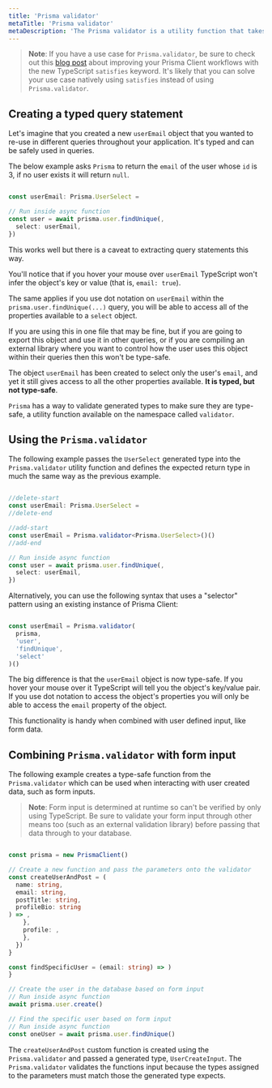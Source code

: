 ```yaml
---
title: 'Prisma validator'
metaTitle: 'Prisma validator'
metaDescription: 'The Prisma validator is a utility function that takes a generated type and returns a type-safe object which adheres to the generated types model fields.'
---
```


> **Note**: If you have a use case for `Prisma.validator`, be sure to check out this [blog post](https://www.prisma.io/blog/satisfies-operator-ur8ys8ccq7zb) about improving your Prisma Client workflows with the new TypeScript `satisfies` keyword. It's likely that you can solve your use case natively using `satisfies` instead of using `Prisma.validator`.

## Creating a typed query statement

Let's imagine that you created a new `userEmail` object that you wanted to re-use in different queries throughout your application. It's typed and can be safely used in queries.

The below example asks `Prisma` to return the `email` of the user whose `id` is 3, if no user exists it will return `null`.

```ts

const userEmail: Prisma.UserSelect = 

// Run inside async function
const user = await prisma.user.findUnique(,
  select: userEmail,
})
```

This works well but there is a caveat to extracting query statements this way.

You'll notice that if you hover your mouse over `userEmail` TypeScript won't infer the object's key or value (that is, `email: true`).

The same applies if you use dot notation on `userEmail` within the `prisma.user.findUnique(...)` query, you will be able to access all of the properties available to a `select` object.

If you are using this in one file that may be fine, but if you are going to export this object and use it in other queries, or if you are compiling an external library where you want to control how the user uses this object within their queries then this won't be type-safe.

The object `userEmail` has been created to select only the user's `email`, and yet it still gives access to all the other properties available. **It is typed, but not type-safe**.

`Prisma` has a way to validate generated types to make sure they are type-safe, a utility function available on the namespace called `validator`.

## Using the `Prisma.validator`

The following example passes the `UserSelect` generated type into the `Prisma.validator` utility function and defines the expected return type in much the same way as the previous example.

```ts highlight=3,4,5;delete|7-9;add

//delete-start
const userEmail: Prisma.UserSelect = 
//delete-end

//add-start
const userEmail = Prisma.validator<Prisma.UserSelect>()()
//add-end

// Run inside async function
const user = await prisma.user.findUnique(,
  select: userEmail,
})
```

Alternatively, you can use the following syntax that uses a "selector" pattern using an existing instance of Prisma Client:

```ts

const userEmail = Prisma.validator(
  prisma,
  'user',
  'findUnique',
  'select'
)()
```

The big difference is that the `userEmail` object is now type-safe. If you hover your mouse over it TypeScript will tell you the object's key/value pair. If you use dot notation to access the object's properties you will only be able to access the `email` property of the object.

This functionality is handy when combined with user defined input, like form data.

## Combining `Prisma.validator` with form input

The following example creates a type-safe function from the `Prisma.validator` which can be used when interacting with user created data, such as form inputs.

> **Note**: Form input is determined at runtime so can't be verified by only using TypeScript. Be sure to validate your form input through other means too (such as an external validation library) before passing that data through to your database.

```ts

const prisma = new PrismaClient()

// Create a new function and pass the parameters onto the validator
const createUserAndPost = (
  name: string,
  email: string,
  postTitle: string,
  profileBio: string
) => ,
    },
    profile: ,
    },
  })
}

const findSpecificUser = (email: string) => )
}

// Create the user in the database based on form input
// Run inside async function
await prisma.user.create()

// Find the specific user based on form input
// Run inside async function
const oneUser = await prisma.user.findUnique()
```

The `createUserAndPost` custom function is created using the `Prisma.validator` and passed a generated type, `UserCreateInput`. The `Prisma.validator` validates the functions input because the types assigned to the parameters must match those the generated type expects.